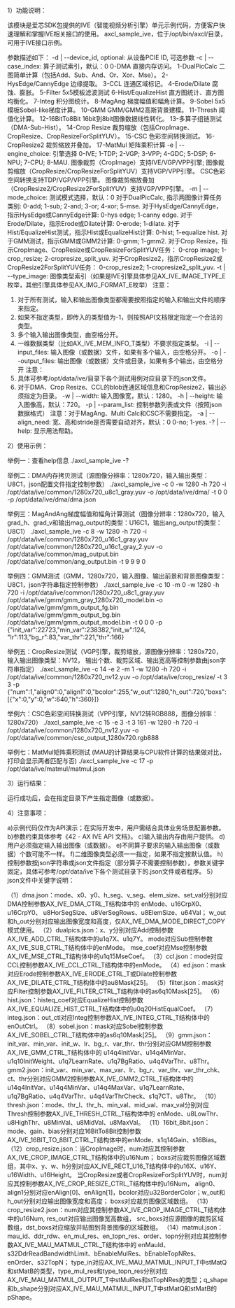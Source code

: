 1）功能说明：

该模块是爱芯SDK包提供的IVE（智能视频分析引擎）单元示例代码，方便客户快速理解和掌握IVE相关接口的使用。
axcl_sample_ive，位于/opt/bin/axcl/目录，可用于IVE接口示例。

参数描述如下：
-d | --device_id, optional: 从设备PCIE ID, 可选参数
-c | --case_index: 算子测试索引，默认：0
0-DMA 直接内存访问。
1-DualPicCalc 二图简单计算（包括Add、Sub、And、Or、Xor、Mse）。
2-HysEdge/CannyEdge 边缘提取。
3-CCL 连通区域标记。
4-Erode/Dilate 腐蚀、膨胀。
5-Filter 5x5模板滤波测试
6-Hist/EqualizeHist 直方图统计、直方图均衡化。
7-Integ 积分图统计。
8-MagAng 梯度幅值和幅角计算。
9-Sobel 5x5模板Sobel-like梯度计算。
10-GMM GMM/GMM2高斯背景建模。
11-Thresh 阈值化计算。
12-16BitTo8Bit 16bit到8bit图像数据线性转化。
13-多算子组链测试（DMA-Sub-Hist）。
14-Crop Resize 裁剪缩放（包括CropImage、CropResize、CropResizeForSplitYUV）。
15-CSC 色彩空间转换测试。
16-CropResize2 裁剪缩放并叠加。
17-MatMul 矩阵乘积计算
-e | --engine_choice: 引擎选择
0-IVE; 1-TDP; 2-VGP; 3-VPP; 4-GDC; 5-DSP; 6-NPU; 7-CPU; 8-MAU.
图像裁剪（CropImage）支持IVE/VGP/VPP引擎;
图像裁剪缩放（CropResize/CropResizeForSplitYUV）支持VGP/VPP引擎。
CSC色彩空间转换支持TDP/VGP/VPP引擎。
图像裁剪缩放叠加（CropResize2/CropResize2ForSplitYUV）支持VGP/VPP引擎。
-m | --mode_choice: 测试模式选择，默认：0
对于DualPicCalc, 指示两图像计算任务类别:
0-add; 1-sub; 2-and; 3-or; 4-xor; 5-mse.
对于HysEdge/CannyEdge，指示HysEdge或CannyEdge计算:
0-hys edge; 1-canny edge.
对于Erode/Dilate，指示Erode或Dilate计算:
0-erode; 1-dilate.
对于Hist/EqualizeHist测试，指示Hist或EqualizeHist计算:
0-hist; 1-equalize hist.
对于GMM测试，指示GMM或GMM2计算:
0-gmm; 1-gmm2.
对于Crop Resize，指示CropImage、CropResize或CropResizeForSplitYUV任务：
0-crop image; 1-crop_resize; 2-cropresize_split_yuv.
对于CropResize2，指示CropResize2或CropResize2ForSplitYUV任务：
0-crop_resize2; 1-cropresize2_split_yuv.
-t | --type_image: 图像类型索引（如果是IVE引擎具体参见AX_IVE_IMAGE_TYPE_E枚举，其他引擎具体参见AX_IMG_FORMAT_E枚举）
注意：

1. 对于所有测试，输入和输出图像类型都需要按照指定的输入和输出文件的顺序来指定。
2. 如果不指定类型，即传入的类型值为-1，则按照API文档限定指定一个合法的类型。
3. 多个输入输出图像类型，由空格分开。
4. 一维数据类型（比如AX_IVE_MEM_INFO_T类型）不要求指定类型。
   -i | --input_files: 输入图像（或数据）文件，如果有多个输入，由空格分开。
   -o | --output_files: 输出图像（或数据）文件或目录，如果有多个输出，由空格分开
   注意：
5. 具体可参考/opt/data/ive/目录下各个测试用例对应目录下的json文件。
6. 对于DMA、Crop Resize、CCL的blob连通区域信息和CropResize2，输出必须指定为目录。
   -w | --width: 输入图像宽，默认：1280。
   -h | --height: 输入图像高，默认：720。
   -p | --param_list: 控制参数列表或文件（按照json数据格式）
   注意：对于MagAng、Multi Calc和CSC不需要指定。
   -a | --align_need: 宽、高和stride是否需要自动对齐，默认：0
   0-no; 1-yes.
   -? | --help: 显示用法帮助。

2）使用示例：

举例一：查看help信息
./axcl_sample_ive -?

举例二：DMA内存拷贝测试（源图像分辨率：1280x720，输入输出类型：U8C1，json配置文件指定控制参数）
./axcl_sample_ive -c 0 -w 1280 -h 720 -i /opt/data/ive/common/1280x720_u8c1_gray.yuv -o /opt/data/ive/dma/ -t 0 0 -p /opt/data/ive/dma/dma.json

举例三：MagAndAng梯度幅值和幅角计算测试（图像分辨率：1280x720，输入grad_h、grad_v和输出mag_output的类型：U16C1，输出ang_output的类型：U8C1）
./axcl_sample_ive -c 8 -w 1280 -h 720 -i /opt/data/ive/common/1280x720_u16c1_gray.yuv /opt/data/ive/common/1280x720_u16c1_gray_2.yuv -o /opt/data/ive/common/mag_output.bin /opt/data/ive/common/ang_output.bin -t 9 9 9 0

举例四：GMM测试（GMM，1280x720，输入图像、输出前景和背景图像类型：U8C1，json字符串指定控制参数）
./axcl_sample_ive -c 10 -m 0 -w 1280 -h 720 -i /opt/data/ive/common/1280x720_u8c1_gray.yuv /opt/data/ive/gmm/gmm_gray_1280x720_model.bin -o /opt/data/ive/gmm/gmm_output_fg.bin /opt/data/ive/gmm/gmm_output_bg.bin /opt/data/ive/gmm/gmm_output_model.bin -t 0 0 0 -p {\"init_var\":22723,\"min_var\":238382,\"init_w\":124,
\"lr\":113,\"bg_r\":83,\"var_thr\":221,\"thr\":166}

举例五：CropResize测试（VGP引擎，裁剪缩放，源图像分辨率：1280x720，输入输出图像类型：NV12， 输出个数、裁剪区域、输出宽高等控制参数由json字符串指定）
./axcl_sample_ive -c 14 -e 2 -m 1 -w 1280 -h 720 -i /opt/data/ive/common/1280x720_nv12.yuv -o /opt/data/ive/crop_resize/ -t 3 3 -p {\"num\":1,\"align0\":0,\"align1\":0,\"bcolor\":255,\"w_out\":1280,\"h_out\":720,\"boxs\":[{\"x\":0,\"y\":0,\"w\":640,\"h\":360}]}

举例六：CSC色彩空间转换测试（VPP引擎，NV12转RGB888，图像分辨率：1280x720）
./axcl_sample_ive -c 15 -e 3 -t 3 161 -w 1280 -h 720 -i /opt/data/ive/common/1280x720_nv12.yuv -o /opt/data/ive/common/csc_output_1280x720.rgb888

举例七：MatMul矩阵乘积测试 (MAU的计算结果与CPU软件计算的结果做对比，打印会显示两者匹配与否)
./axcl_sample_ive -c 17 -p /opt/data/ive/matmul/matmul.json

3）运行结果：

运行成功后，会在指定目录下产生指定图像（或数据）。

4）注意事项：

a)示例代码仅作为API演示；在实际开发中，用户需结合具体业务场景配置参数。
b)参数约束具体参考《42 - AX IVE API 文档》。
c)输入输出内存由用户提供。
d)用户必须指定输入输出图像（或数据）。
e)不同算子要求的输入输出图像（或数据）个数可能不一样。
f)二维图像类型必须一一指定，如果不指定按默认值。
h)控制参数按json字符串或json文件指定（部分算子不需要控制参数），参数关键字固定，具体可参考/opt/data/ive下各个测试目录下的.json文件或者程序。
5）json文件中关键字说明：

（1）dma.json：mode、x0、y0、h_seg、v_seg、elem_size、set_val分别对应DMA控制参数AX_IVE_DMA_CTRL_T结构体中的
enMode、u16CrpX0、u16CrpY0、 u8HorSegSize、u8VerSegRows、u8ElemSize、u64Val；
w_out和h_out分别对应输出图像宽度和高度，仅AX_IVE_DMA_MODE_DIRECT_COPY模式使用。
（2）dualpics.json：x、y分别对应Add控制参数AX_IVE_ADD_CTRL_T结构体中的u1q7X、u1q7Y。
mode对应Sub控制参数AX_IVE_SUB_CTRL_T结构体中的enMode。
mse_coef对应Mse控制参数AX_IVE_MSE_CTRL_T结构体中的u1q15MseCoef。
（3）ccl.json：mode对应CCL控制参数AX_IVE_CCL_CTRL_T结构体中的enMode。
（4）ed.json：mask对应Erode控制参数AX_IVE_ERODE_CTRL_T或Dilate控制参数AX_IVE_DILATE_CTRL_T结构体中的au8Mask[25]。
（5）filter.json：mask对应Filter控制参数AX_IVE_FILTER_CTRL_T结构体中的as6q10Mask[25]。
（6）hist.json：histeq_coef对应EqualizeHist控制参数AX_IVE_EQUALIZE_HIST_CTRL_T结构体中的u0q20HistEqualCoef。
（7）integ.json：out_ctl对应Integ控制参数AX_IVE_INTEG_CTRL_T结构体中的enOutCtrl。
（8）sobel.json：mask对应Sobel控制参数AX_IVE_SOBEL_CTRL_T结构体中的as6q10Mask[25]。
（9）gmm.json：init_var、min_var、init_w、lr、bg_r、var_thr、thr分别对应GMM控制参数AX_IVE_GMM_CTRL_T结构体中的
u14q4InitVar、u14q4MinVar、u1q10InitWeight、u1q7LearnRate、u1q7BgRatio、u4q4VarThr、u8Thr。
gmm2.json：init_var、min_var、max_var、lr、bg_r、var_thr、var_thr_chk、ct、thr分别对应GMM2控制参数AX_IVE_GMM2_CTRL_T结构体中的
u14q4InitVar、u14q4MinVar、u14q4MaxVar、u1q7LearnRate、u1q7BgRatio、u4q4VarThr、u4q4VarThrCheck、s1q7CT、u8Thr。
（10）thresh.json：mode、thr_l、thr_h、min_val、mid_val、max_val分别对应Thresh控制参数AX_IVE_THRESH_CTRL_T结构体中的
enMode、u8LowThr、u8HighThr、u8MinVal、u8MidVal、u8MaxVal。
（11）16bit_8bit.json：mode、gain、bias分别对应16BitTo8Bit控制参数AX_IVE_16BIT_TO_8BIT_CTRL_T结构体中的enMode、s1q14Gain、s16Bias。
（12）crop_resize.json：当CropImage时，num对应其控制参数AX_IVE_CROP_IMAGE_CTRL_T结构体中的u16Num；
boxs对应裁剪图像区域数组，其中x、y、w、h分别对应AX_IVE_RECT_U16_T结构体中的u16X、u16Y、u16Width、u16Height。
当CropResize或者CropResizeForSplitYUV时，num对应其控制参数AX_IVE_CROP_RESIZE_CTRL_T结构体中的u16Num，
align0、align1分别对应enAlign[0]、enAlign[1]，bcolor对应u32BorderColor；w_out和h_out分别对应输出图像宽度和高度；
boxs对应裁剪图像区域数组。
（13）crop_resize2.json：num对应其控制参数AX_IVE_CROP_IMAGE_CTRL_T结构体中的u16Num, res_out对应输出图像宽高数组，
src_boxs对应源图像的裁剪区域数组，dst_boxs对应缩放并贴图到背景图像的区域数组。
（14）matmul.json：mau_id、ddr_rdw、en_mul_res、en_topn_res、order、topn分别对应其控制参数AX_IVE_MAU_MATMUL_CTRL_T结构体中的     enMauId、s32DdrReadBandwidthLimit、bEnableMulRes、bEnableTopNRes、enOrder、s32TopN； type_in对应AX_IVE_MAU_MATMUL_INPUT_T中stMatQ和stMatB的类型，type_mul_res和type_topn_res分别对应AX_IVE_MAU_MATMUL_OUTPUT_T中stMulRes和stTopNRes的类型；q_shape和b_shape分别对应AX_IVE_MAU_MATMUL_INPUT_T中stMatQ和stMatB的pShape。
